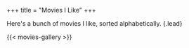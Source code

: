 +++
title = "Movies I Like"
+++

Here's a bunch of movies I like, sorted alphabetically.
{.lead}

{{< movies-gallery >}}

<!--more-->
